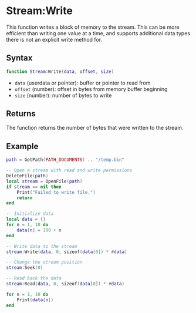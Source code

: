 # Stream:Write

This function writes a block of memory to the stream. This can be more efficient than writing one value at a time, and supports additional data types there is not an explicit write method for.

## Syntax

```lua
function Stream:Write(data, offset, size)
```

- `data` (userdata or pointer): buffer or pointer to read from
- `offset` (number): offset in bytes from memory buffer beginning
- `size` (number): number of bytes to write

## Returns

The function returns the number of bytes that were written to the stream.

## Example

```lua
path = GetPath(PATH_DOCUMENTS) .. "/temp.bin"

-- Open a stream with read and write permissions
DeleteFile(path)
local stream = OpenFile(path)
if stream == nil then
	Print("Failed to write file.")
	return
end

-- Initialize data
local data = {}
for n = 1, 10 do
	data[n] = 100 + n
end

-- Write data to the stream
stream:Write(data, 0, sizeof(data[0]) * #data)

-- Change the stream position
stream:Seek(0)

-- Read back the data
stream:Read(data, 0, sizeof(data[0]) * #data)

for n = 1, 10 do
	Print(data[n])
end
```